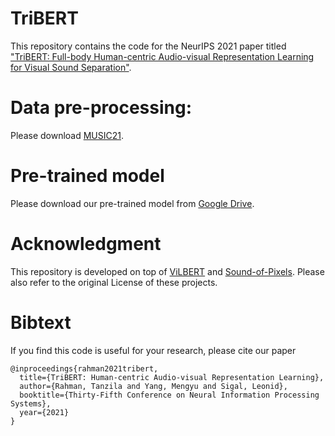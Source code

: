 # TriBERT

This repository contains the code for the NeurIPS 2021 paper titled ["TriBERT: Full-body Human-centric Audio-visual Representation Learning for Visual Sound Separation"](https://arxiv.org/pdf/2110.13412.pdf).

# Data pre-processing:

Please download [MUSIC21](https://github.com/roudimit/MUSIC_dataset). 

# Pre-trained model

Please download our pre-trained model from [Google Drive](https://drive.google.com/file/d/1cOIEUzcp7tKO1C6OyXwso2Rrm0wZHuu2/view?usp=sharing).

# Acknowledgment

This repository is developed on top of [ViLBERT](https://github.com/jiasenlu/vilbert_beta) and [Sound-of-Pixels](https://github.com/hangzhaomit/Sound-of-Pixels). Please also refer to the original License of these projects.

# Bibtext

If you find this code is useful for your research, please cite our paper


```
@inproceedings{rahman2021tribert,
  title={TriBERT: Human-centric Audio-visual Representation Learning},
  author={Rahman, Tanzila and Yang, Mengyu and Sigal, Leonid},
  booktitle={Thirty-Fifth Conference on Neural Information Processing Systems},
  year={2021}
}
```

